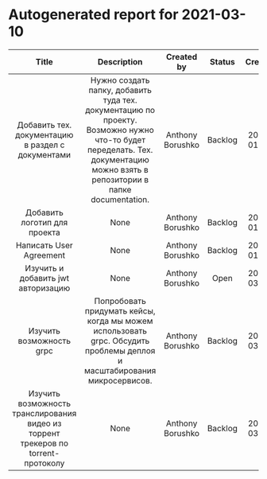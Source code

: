 
Autogenerated report for 2021-03-10
===================================
  

|Title|Description|Created by|Status|Created|
| :---: | :---: | :---: | :---: | :---: |
|Добавить тех. документацию в раздел с документами|Нужно создать папку, добавить туда тех. документацию по проекту. Возможно нужно что-то будет переделать. Тех. документацию можно взять в репозитории в папке documentation.|Anthony Borushko|Backlog|2021-01-30|
|Добавить логотип для проекта|None|Anthony Borushko|Backlog|2021-01-30|
|Написать User Agreement|None|Anthony Borushko|Backlog|2021-01-30|
|Изучить и добавить jwt авторизацию|None|Anthony Borushko|Open|2021-03-06|
|Изучить возможность grpc|Попробовать придумать кейсы, когда мы можем использовать grpc.  Обсудить проблемы деплоя и масштабирования микросервисов.|Anthony Borushko|Backlog|2021-03-10|
|Изучить возможность транслирования видео из торрент трекеров по torrent-протоколу|None|Anthony Borushko|Backlog|2021-03-10|
